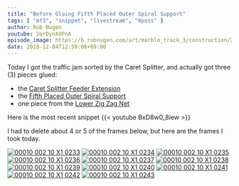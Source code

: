 ```yaml
---
title: "Before Gluing Fifth Placed Outer Spiral Support"
tags: [ "mt3", "snippet", "livestream", "6poss" ]
author: Rob Nugen
youtube: 2qrDynXdPnA
episode_image: https://b.robnugen.com/art/marble_track_3/construction/2018/2018_dec_04_after_gluing_6poss.jpg
date: 2018-12-04T12:59:08+09:00
---
```


Today I got the traffic jam sorted by the Caret Splitter, and actually
got three (3) pieces glued:

* the [Caret Splitter Feeder Extension](/parts/caret_splitter_feeder_extension/)
* the [Fifth Placed Outer Spiral Support](/p/5poss)
* one piece from the [Lower Zig Zag Net](/parts/lower_zig_zag_net/)

Here is the most recent snippet {{< youtube BxD8w0_8iew >}}

I had to delete about 4 or 5 of the frames below, but here are the
frames I took today.

[![00010 002 10 X1 0233](//b.robnugen.com/art/marble_track_3/frames/2018/thumbs/00010_002_10_X1_0233.jpg)](//b.robnugen.com/art/marble_track_3/frames/2018/00010_002_10_X1_0233.jpg)
[![00010 002 10 X1 0234](//b.robnugen.com/art/marble_track_3/frames/2018/thumbs/00010_002_10_X1_0234.jpg)](//b.robnugen.com/art/marble_track_3/frames/2018/00010_002_10_X1_0234.jpg)
[![00010 002 10 X1 0235](//b.robnugen.com/art/marble_track_3/frames/2018/thumbs/00010_002_10_X1_0235.jpg)](//b.robnugen.com/art/marble_track_3/frames/2018/00010_002_10_X1_0235.jpg)
[![00010 002 10 X1 0236](//b.robnugen.com/art/marble_track_3/frames/2018/thumbs/00010_002_10_X1_0236.jpg)](//b.robnugen.com/art/marble_track_3/frames/2018/00010_002_10_X1_0236.jpg)
[![00010 002 10 X1 0237](//b.robnugen.com/art/marble_track_3/frames/2018/thumbs/00010_002_10_X1_0237.jpg)](//b.robnugen.com/art/marble_track_3/frames/2018/00010_002_10_X1_0237.jpg)
[![00010 002 10 X1 0238](//b.robnugen.com/art/marble_track_3/frames/2018/thumbs/00010_002_10_X1_0238.jpg)](//b.robnugen.com/art/marble_track_3/frames/2018/00010_002_10_X1_0238.jpg)
[![00010 002 10 X1 0239](//b.robnugen.com/art/marble_track_3/frames/2018/thumbs/00010_002_10_X1_0239.jpg)](//b.robnugen.com/art/marble_track_3/frames/2018/00010_002_10_X1_0239.jpg)
[![00010 002 10 X1 0240](//b.robnugen.com/art/marble_track_3/frames/2018/thumbs/00010_002_10_X1_0240.jpg)](//b.robnugen.com/art/marble_track_3/frames/2018/00010_002_10_X1_0240.jpg)
[![00010 002 10 X1 0241](//b.robnugen.com/art/marble_track_3/frames/2018/thumbs/00010_002_10_X1_0241.jpg)](//b.robnugen.com/art/marble_track_3/frames/2018/00010_002_10_X1_0241.jpg)
[![00010 002 10 X1 0242](//b.robnugen.com/art/marble_track_3/frames/2018/thumbs/00010_002_10_X1_0242.jpg)](//b.robnugen.com/art/marble_track_3/frames/2018/00010_002_10_X1_0242.jpg)
[![00010 002 10 X1 0243](//b.robnugen.com/art/marble_track_3/frames/2018/thumbs/00010_002_10_X1_0243.jpg)](//b.robnugen.com/art/marble_track_3/frames/2018/00010_002_10_X1_0243.jpg)
